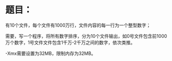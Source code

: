 # 题目：
有10个文件，每个文件有1000万行，文件内容的每一行为一个整型数字；

需要，写一个程序，将所有数字排序，分为10个文件输出，如0号文件包含前1000万个数字，1号文件文件包含1千万-2千万之间的数字，依次类推。

-Xmx需要设置为32MB，限制内存为32MB。